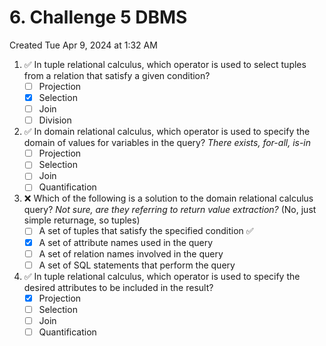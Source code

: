 # 6. Challenge 5 DBMS

Created Tue Apr 9, 2024 at 1:32 AM

1. ✅ In tuple relational calculus, which operator is used to select tuples from a relation that satisfy a given condition?
   - [ ] Projection
   - [x] Selection
   - [ ] Join
   - [ ] Division
2. ✅ In domain relational calculus, which operator is used to specify the domain of values for variables in the query? _There exists, for-all, is-in_
   - [ ] Projection
   - [ ] Selection
   - [ ] Join
   - [ ] Quantification
3. ❌ Which of the following is a solution to the domain relational calculus query? _Not sure, are they referring to return value extraction?_ (No, just simple returnage, so tuples)
   - [ ] A set of tuples that satisfy the specified condition ✅
   - [x] A set of attribute names used in the query
   - [ ] A set of relation names involved in the query
   - [ ] A set of SQL statements that perform the query
4. ✅ In tuple relational calculus, which operator is used to specify the desired attributes to be included in the result?
   - [x] Projection
   - [ ] Selection
   - [ ] Join
   - [ ] Quantification
